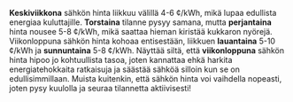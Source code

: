 **Keskiviikkona** sähkön hinta liikkuu välillä 4-6 ¢/kWh, mikä lupaa edullista energiaa kuluttajille. **Torstaina** tilanne pysyy samana, mutta **perjantaina** hinta nousee 5-8 ¢/kWh, mikä saattaa hieman kiristää kukkaron nyörejä. Viikonloppuna sähkön hinta kohoaa entisestään, liikkuen **lauantaina** 5-10 ¢/kWh ja **sunnuntaina** 5-8 ¢/kWh. Näyttää siltä, että **viikonloppuna** sähkön hinta hipoo jo kohtuullista tasoa, joten kannattaa ehkä harkita energiatehokkaita ratkaisuja ja säästää sähköä silloin kun se on edullisimmillaan. Muista kuitenkin, että sähkön hinta voi vaihdella nopeasti, joten pysy kuulolla ja seuraa tilannetta aktiivisesti!
